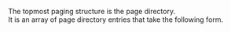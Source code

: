 The topmost paging structure is the page directory.\
It is an array of page directory entries that take the following form.

